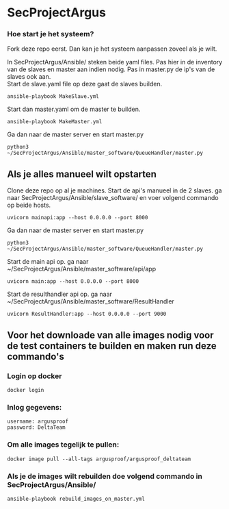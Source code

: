 # SecProjectArgus
### Hoe start je het systeem?
Fork deze repo eerst. Dan kan je het systeem aanpassen zoveel als je wilt.

In SecProjectArgus/Ansible/ steken beide yaml files. Pas hier in de inventory van de slaves en master aan indien nodig. Pas in master.py de ip's van de slaves ook aan.
<br>
Start de slave.yaml file op deze gaat de slaves builden.
<br>
```
ansible-playbook MakeSlave.yml
```
Start dan master.yaml om de master te builden. 
<br>
```
ansible-playbook MakeMaster.yml
```
Ga dan naar de master server en start master.py
```
python3 ~/SecProjectArgus/Ansible/master_software/QueueHandler/master.py
```

## Als je alles manueel wilt opstarten
Clone deze repo op al je machines.
Start de api's manueel in de 2 slaves. ga naar SecProjectArgus/Ansible/slave_software/ en voer volgend commando op beide hosts.
```
uvicorn mainapi:app --host 0.0.0.0 --port 8000 
```
Ga dan naar de master server en start master.py
```
python3 ~/SecProjectArgus/Ansible/master_software/QueueHandler/master.py
```
Start de main api op. ga naar ~/SecProjectArgus/Ansible/master_software/api/app
```
uvicorn main:app --host 0.0.0.0 --port 8000 
```
Start de resulthandler api op. ga naar ~/SecProjectArgus/Ansible/master_software/ResultHandler
```
uvicorn ResultHandler:app --host 0.0.0.0 --port 9000 
```
## Voor het downloade van alle images nodig voor de test containers te builden en maken run deze commando's

### Login op docker
```
docker login
```
### Inlog gegevens:
```
username: argusproof
password: DeltaTeam
```
### Om alle images tegelijk te pullen:
```
docker image pull --all-tags argusproof/argusproof_deltateam
```
### Als je de images wilt rebuilden doe volgend commando in SecProjectArgus/Ansible/
```
ansible-playbook rebuild_images_on_master.yml
```
